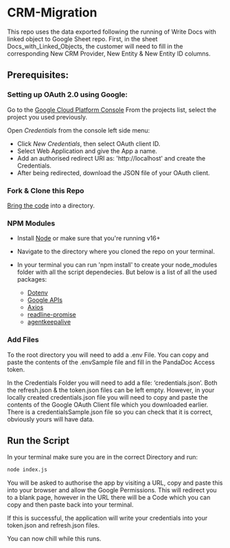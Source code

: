 # CRM-Migration

This repo uses the data exported following the running of Write Docs with linked object to Google Sheet repo. First, in the sheet Docs_with_Linked_Objects, the customer will need to fill in the corresponding New CRM Provider, New Entity & New Entity ID columns.

## Prerequisites:

### Setting up OAuth 2.0 using Google:

Go to the [Google Cloud Platform Console](https://console.cloud.google.com/) From the projects list, select the project you used previously.

Open _Credentials_ from the console left side menu:

- Click _New Credentials_, then select OAuth client ID.
- Select Web Application and give the App a name.
- Add an authorised redirect URI as: 'http://localhost' and create the Credentials.
- After being redirected, download the JSON file of your OAuth client.

### Fork & Clone this Repo

[Bring the code](https://docs.github.com/en/get-started/quickstart/fork-a-repo) into a directory.

### NPM Modules

- Install [Node](https://nodejs.org/en/) or make sure that you're running v16+
- Navigate to the directory where you cloned the repo on your terminal.
- In your terminal you can run 'npm install' to create your node_modules folder with all the script dependecies. But below is a list of all the used packages:

  - [Dotenv](https://www.npmjs.com/package/dotenv)
  - [Google APIs](https://www.npmjs.com/package/googleapis)
  - [Axios](https://www.npmjs.com/package/axios)
  - [readline-promise](https://www.npmjs.com/package/readline-promise)
  - [agentkeepalive](https://www.npmjs.com/package/agentkeepalive)

### Add Files

To the root directory you will need to add a .env File. You can copy and paste the contents of the .envSample file and fill in the PandaDoc Access token.

In the Credentials Folder you will need to add a file: ‘credentials.json’. Both the refresh.json & the token.json files can be left empty. However, in your locally created credentials.json file you will need to copy and paste the contents of the Google OAuth Client file which you downloaded earlier. There is a credentialsSample.json file so you can check that it is correct, obviously yours will have data.

## Run the Script

In your terminal make sure you are in the correct Directory and run:

```bash
node index.js
```

You will be asked to authorise the app by visiting a URL, copy and paste this into your browser and allow the Google Permissions. This will redirect you to a blank page, however in the URL there will be a Code which you can copy and then paste back into your terminal.

If this is successful, the application will write your credentials into your token.json and refresh.json files.

You can now chill while this runs.
